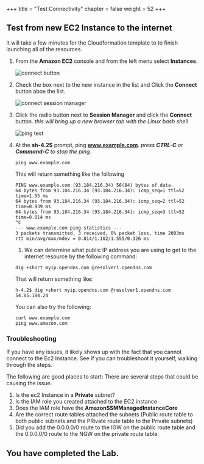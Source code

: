 +++
title = "Test Connectivity"
chapter = false
weight = 52
+++

## Test from new EC2 Instance to the internet
It will take a few minutes for the Cloudformation template to to finish launching all of the resources.


1. From the **Amazon EC2** console and from the left menu select **Instances**.

    ![connect button](/images/testec2-list.png)
1. Check the box next to the new instance in the list and Click the **Connect** button aboe the list.

    ![connect session manager](/images/testec2-connect.png)
1. Click the radio button next to  **Session Manager** and click the **Connect** button. _this will bring up a new browser tab with the Linux bash shell_

    ![ping test](/images/testec2-ping.png)
1. At the **sh-4.2$** prompt, ping **www.example.com**. _press **CTRL-C** or **Command-C** to stop the ping._
    ```
    ping www.example.com
    ```
    This will return something like the following
    ```
    PING www.example.com (93.184.216.34) 56(84) bytes of data.
    64 bytes from 93.184.216.34 (93.184.216.34): icmp_seq=1 ttl=52 time=1.55 ms
    64 bytes from 93.184.216.34 (93.184.216.34): icmp_seq=2 ttl=52 time=0.939 ms
    64 bytes from 93.184.216.34 (93.184.216.34): icmp_seq=3 ttl=52 time=0.814 ms
    ^C
    --- www.example.com ping statistics ---
    3 packets transmitted, 3 received, 0% packet loss, time 2003ms
    rtt min/avg/max/mdev = 0.814/1.102/1.555/0.326 ms
    ```
    1. We can determine what public IP address you are using to get to the internet resource by the following command:
    ```
    dig +short myip.opendns.com @resolver1.opendns.com
    ```
    That will return something like:
    ```
    h-4.2$ dig +short myip.opendns.com @resolver1.opendns.com
    54.85.184.24
    ```

    You can also try the following:
    ```
    curl www.example.com
    ping www.amazon.com
    ```

### Troubleshooting ###

If you have any issues, it likely shows up with the fact that you cannot connect to the Ec2 Instance. See if you can troubleshoot it yourself, walking through the steps.

The following are good places to start: 
There are several steps that could be causing the issue.

1. Is the ec2 Instance in a **Private** subnet?
1. Is the IAM role you created attached to the EC2 instance
1. Does the IAM role have the **AmazonSSMManagedInstanceCore**
1. Are the correct route tables attached the subnets (Public route table to both public subnets and the PRivate route table to the Private subnets)
1. Did you add the 0.0.0.0/0 route to the IGW on the public route table and the 0.0.0.0/0 route to the NGW on the private route table. 


## You have completed the Lab.
